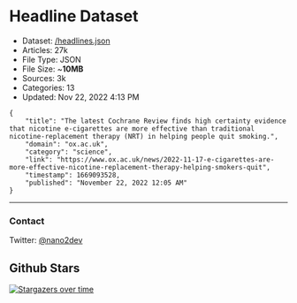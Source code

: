 # Headline Dataset

- Dataset: [/headlines.json](https://raw.githubusercontent.com/fwd/news/master/headlines.json) 
- Articles: 27k
- File Type: JSON
- File Size: ~**10MB**
- Sources: 3k
- Categories: 13
- Updated: Nov 22, 2022 4:13 PM

```
{
    "title": "The latest Cochrane Review finds high certainty evidence that nicotine e-cigarettes are more effective than traditional nicotine-replacement therapy (NRT) in helping people quit smoking.",
    "domain": "ox.ac.uk",
    "category": "science",
    "link": "https://www.ox.ac.uk/news/2022-11-17-e-cigarettes-are-more-effective-nicotine-replacement-therapy-helping-smokers-quit",
    "timestamp": 1669093528,
    "published": "November 22, 2022 12:05 AM"
}
```

---

### Contact 

Twitter: [@nano2dev](https://twitter.com/nano2dev)

## Github Stars

[![Stargazers over time](https://starchart.cc/fwd/news.svg)](https://starchart.cc/fwd/news)
